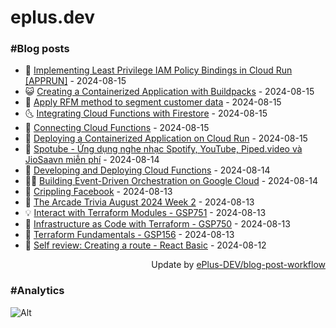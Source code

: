 # eplus.dev

### #Blog posts

<!-- BLOG-POST-LIST:START -->
 - 🧰 [Implementing Least Privilege IAM Policy Bindings in Cloud Run [APPRUN]](https://eplus.dev/implementing-least-privilege-iam-policy-bindings-in-cloud-run-apprun) - 2024-08-15
 - 😺 [Creating a Containerized Application with Buildpacks](https://eplus.dev/creating-a-containerized-application-with-buildpacks) - 2024-08-15
 - 🗽 [Apply RFM method to segment customer data](https://eplus.dev/apply-rfm-method-to-segment-customer-data) - 2024-08-15
 - 🌜 [Integrating Cloud Functions with Firestore](https://eplus.dev/integrating-cloud-functions-with-firestore) - 2024-08-15
 - 📝 [Connecting Cloud Functions](https://eplus.dev/connecting-cloud-functions) - 2024-08-15
 - 🚀 [Deploying a Containerized Application on Cloud Run](https://eplus.dev/deploying-a-containerized-application-on-cloud-run) - 2024-08-15
 - 💼 [Spotube - Ứng dụng nghe nhạc Spotify, YouTube, Piped.video và JioSaavn miễn phí](https://eplus.dev/spotube-ung-dung-nghe-nhac-spotify-youtube-pipedvideo-va-jiosaavn-mien-phi) - 2024-08-14
 - 🦣 [Developing and Deploying Cloud Functions](https://eplus.dev/developing-and-deploying-cloud-functions) - 2024-08-14
 - 👨‍🏫 [Building Event-Driven Orchestration on Google Cloud](https://eplus.dev/building-event-driven-orchestration-on-google-cloud) - 2024-08-14
 - 🔭 [Crippling Facebook](https://eplus.dev/crippling-facebook) - 2024-08-13
 - 🤡 [The Arcade Trivia August 2024 Week 2](https://eplus.dev/the-arcade-trivia-august-2024-week-2) - 2024-08-13
 - 💡 [Interact with Terraform Modules - GSP751](https://eplus.dev/interact-with-terraform-modules-gsp751) - 2024-08-13
 - 🦣 [Infrastructure as Code with Terraform - GSP750](https://eplus.dev/infrastructure-as-code-with-terraform-gsp750) - 2024-08-13
 - 💪 [Terraform Fundamentals - GSP156](https://eplus.dev/terraform-fundamentals-gsp156) - 2024-08-13
 - 🤡 [Self review: Creating a route - React Basic](https://eplus.dev/self-review-creating-a-route-react-basic) - 2024-08-12<!-- BLOG-POST-LIST:END -->

<div align="right">
  Update by <a target="_blank"
    href="https://github.com/ePlus-DEV/blog-post-workflow">ePlus-DEV/blog-post-workflow</a>
</div>

### #Analytics
![Alt](https://repobeats.axiom.co/api/embed/9990f7cddfbad8d834990b10ccad05f81ac1096f.svg "Repobeats analytics image")
